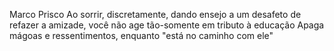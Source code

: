 Marco Prisco
Ao sorrir, discretamente, dando ensejo a um desafeto de refazer a amizade, você não age tão-somente em tributo à educação Apaga mágoas e ressentimentos, enquanto "está no caminho com ele"
